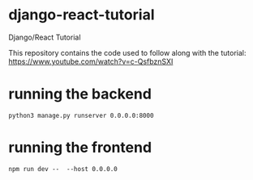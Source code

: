 # django-react-tutorial
Django/React Tutorial

This repository contains the code used to follow along with the tutorial: https://www.youtube.com/watch?v=c-QsfbznSXI

# running the backend
`python3 manage.py runserver 0.0.0.0:8000`

# running the frontend
`npm run dev --  --host 0.0.0.0`